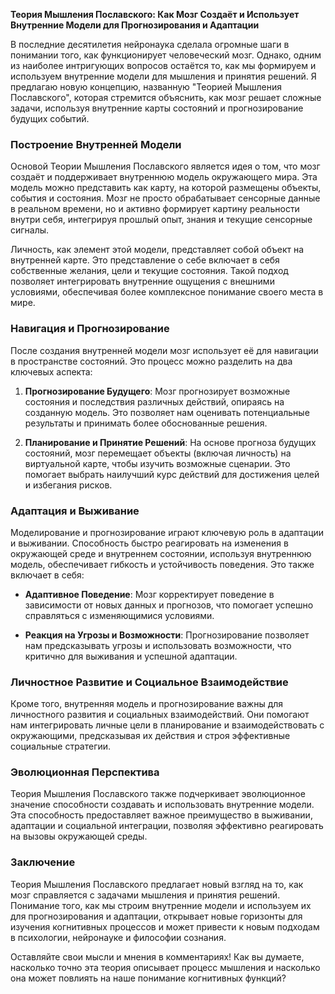 **Теория Мышления Пославского: Как Мозг Создаёт и Использует Внутренние Модели для Прогнозирования и Адаптации**

В последние десятилетия нейронаука сделала огромные шаги в понимании того, как функционирует человеческий мозг. Однако, одним из наиболее интригующих вопросов остаётся то, как мы формируем и используем внутренние модели для мышления и принятия решений. Я предлагаю новую концепцию, названную "Теорией Мышления Пославского", которая стремится объяснить, как мозг решает сложные задачи, используя внутренние карты состояний и прогнозирование будущих событий.

### Построение Внутренней Модели

Основой Теории Мышления Пославского является идея о том, что мозг создаёт и поддерживает внутреннюю модель окружающего мира. Эта модель можно представить как карту, на которой размещены объекты, события и состояния. Мозг не просто обрабатывает сенсорные данные в реальном времени, но и активно формирует картину реальности внутри себя, интегрируя прошлый опыт, знания и текущие сенсорные сигналы.

Личность, как элемент этой модели, представляет собой объект на внутренней карте. Это представление о себе включает в себя собственные желания, цели и текущие состояния. Такой подход позволяет интегрировать внутренние ощущения с внешними условиями, обеспечивая более комплексное понимание своего места в мире.

### Навигация и Прогнозирование

После создания внутренней модели мозг использует её для навигации в пространстве состояний. Это процесс можно разделить на два ключевых аспекта:

1. **Прогнозирование Будущего**: Мозг прогнозирует возможные состояния и последствия различных действий, опираясь на созданную модель. Это позволяет нам оценивать потенциальные результаты и принимать более обоснованные решения.

2. **Планирование и Принятие Решений**: На основе прогноза будущих состояний, мозг перемещает объекты (включая личность) на виртуальной карте, чтобы изучить возможные сценарии. Это помогает выбрать наилучший курс действий для достижения целей и избегания рисков.

### Адаптация и Выживание

Моделирование и прогнозирование играют ключевую роль в адаптации и выживании. Способность быстро реагировать на изменения в окружающей среде и внутреннем состоянии, используя внутреннюю модель, обеспечивает гибкость и устойчивость поведения. Это также включает в себя:

- **Адаптивное Поведение**: Мозг корректирует поведение в зависимости от новых данных и прогнозов, что помогает успешно справляться с изменяющимися условиями.

- **Реакция на Угрозы и Возможности**: Прогнозирование позволяет нам предсказывать угрозы и использовать возможности, что критично для выживания и успешной адаптации.

### Личностное Развитие и Социальное Взаимодействие

Кроме того, внутренняя модель и прогнозирование важны для личностного развития и социальных взаимодействий. Они помогают нам интегрировать личные цели в планирование и взаимодействовать с окружающими, предсказывая их действия и строя эффективные социальные стратегии.

### Эволюционная Перспектива

Теория Мышления Пославского также подчеркивает эволюционное значение способности создавать и использовать внутренние модели. Эта способность предоставляет важное преимущество в выживании, адаптации и социальной интеграции, позволяя эффективно реагировать на вызовы окружающей среды.

### Заключение

Теория Мышления Пославского предлагает новый взгляд на то, как мозг справляется с задачами мышления и принятия решений. Понимание того, как мы строим внутренние модели и используем их для прогнозирования и адаптации, открывает новые горизонты для изучения когнитивных процессов и может привести к новым подходам в психологии, нейронауке и философии сознания.

Оставляйте свои мысли и мнения в комментариях! Как вы думаете, насколько точно эта теория описывает процесс мышления и насколько она может повлиять на наше понимание когнитивных функций?
